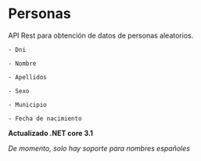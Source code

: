 ﻿# Personas

API Rest para obtención de datos de personas aleatorios.

````
- Dni

- Nombre

- Apellidos

- Sexo

- Municipio

- Fecha de nacimiento
````


**Actualizado .NET core 3.1**


*De momento, solo hay soporte para nombres españoles*
